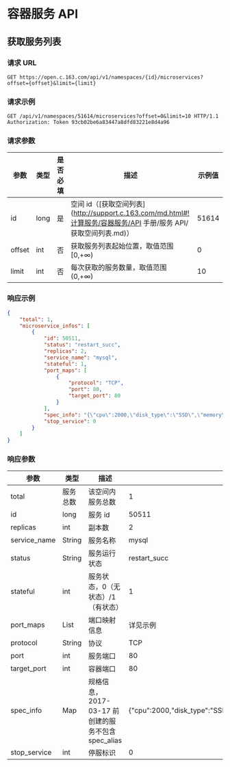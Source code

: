# 容器服务 API

## 获取服务列表

### 请求 URL

`GET https://open.c.163.com/api/v1/namespaces/{id}/microservices?offset={offset}&limit={limit}`

### 请求示例

```http
GET /api/v1/namespaces/51614/microservices?offset=0&limit=10 HTTP/1.1
Authorization: Token 93cb02be6a83447a8dfd83221e8d4a96
```
### 请求参数

|  参数  | 类型 | 是否必填 |                   描述                  | 示例值 |
| ------ | ---- | -------- | --------------------------------------- | ------ |
| id     | long | 是       | 空间 id（[获取空间列表](http://support.c.163.com/md.html#!计算服务/容器服务/API 手册/服务 API/获取空间列表.md)） |  51614 |
| offset | int  | 否       | 获取服务列表起始位置，取值范围 [0,+∞)   |      0 |
| limit  | int  | 否       | 每次获取的服务数量，取值范围 (0,+∞)     |     10 |


### 响应示例

```json
{
    "total": 1,
    "microservice_infos": [
        {
            "id": 50511,
            "status": "restart_succ",
            "replicas": 2,
            "service_name": "mysql",
            "stateful": 1,
            "port_maps": [
                {
                    "protocol": "TCP",
                    "port": 80,
                    "target_port": 80
                }
            ],
            "spec_info": "{\"cpu\":2000,\"disk_type\":\"SSD\",\"memory\":2147483648,\"spec_alias\":\"C2M2S20\",\"storage\":20}",  //2017-03-17 前创建的服务不包含 spec_alias
            "stop_service": 0
        }
    ]
}
```

### 响应参数

|     参数     |   类型   |                        描述                        |                                                示例值                                                |
|--------------|----------|----------------------------------------------------|------------------------------------------------------------------------------------------------------|
| total        | 服务总数 | 该空间内服务总数                                   | 1                                                                                                    |
| id           | long     | 服务 id                                            | 50511                                                                                                |
| replicas     | int      | 副本数                                             | 2                                                                                                    |
| service_name | String   | 服务名称                                           | mysql                                                                                                |
| status       | String   | 服务运行状态                                       | restart_succ                                                                                         |
| stateful     | int      | 服务状态，0（无状态）/1（有状态）                  | 1                                                                                                    |
| port_maps    | List     | 端口映射信息                                       | 详见示例                                                                                             |
| protocol     | String   | 协议                                               | TCP                                                                                                  |
| port         | int      | 服务端口                                           | 80                                                                                                   |
| target_port  | int      | 容器端口                                           | 80                                                                                                   |
| spec_info    | Map      | 规格信息，2017-03-17 前创建的服务不包含 spec_alias | {\"cpu\":2000,\"disk_type\":\"SSD\",\"memory\":2147483648,\"spec_alias\":\"C2M2S20\",\"storage\":20} |
| stop_service | int      | 停服标识                                           | 0                                                                                                    |
